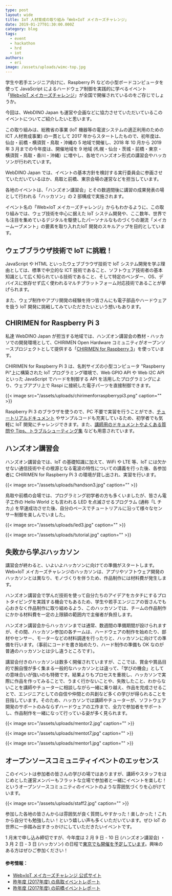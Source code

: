 ```yaml
---
type: post
layout: wide
title: IoT 人材育成の取り組み「Web×IoT メイカーズチャレンジ」
date: 2019-01-27T01:30:00.000Z
category: blog
tags:
  - event
  - hackathon
  - hrd
  - iot
authors:
  - eri
image: /assets/uploads/wimc-top.jpg
---
```

学生や若手エンジニア向けに、Raspberry Pi などの小型ボードコンピュータを使って JavaScript によるハードウェア制御を実践的に学べるイベント「[Web×IoT メイカーズチャレンジ](https://webiotmakers.github.io/)」が全国で開催されているのをご存じでしょうか。

今回は、WebDINO Japan も運営や企画などに協力させていただいているこのイベントについてご紹介したいと思います。

この取り組みは、総務省の事業 (IoT 機器等の電波システムの適正利用のための ICT 人材育成事業) の一貫として 2017 年からスタートしたもので、初年度は、仙台・前橋・横須賀・鳥取・沖縄の 5 地域で開催し、2018 年 10 月から 2019 年 3 月までの今年度は、開催地域を 9 地域 (札幌・仙台・茨城・前橋・東京・横須賀・鳥取・香川・沖縄）に増やし、各地でハンズオン形式の講習会やハッカソンが行われています。

WebDINO Japan では、イベントの基本方針を検討する実行委員会に参画させていただいているほか、鳥取と前橋、東京会場の運営などを担当しています。

各地のイベントは、「ハンズオン講習会」とその数週間後に講習の成果発表の場として行われる「ハッカソン」の 2 部構成で実施されます。

イベント名の「Web×IoT メイカーズチャレンジ」からもわかるように、この取り組みでは、ウェブ技術を中心に据えた IoT システム開発や、ここ数年、世界でも注目を集めているデジタルを駆使したパーソナルなものづくりの潮流「メイカームーブメント」の要素を取り入れたIoT 開発のスキルアップを目的としています。

## ウェブブラウザ技術で IoT に挑戦！

JavaScript や HTML といったウェブブラウザ技術で IoT システム開発を学ぶ理由としては、標準で中立的な ICT 技術であること、ソフトウェア技術者の基本知識として広く知られている技術であること、そして特定のベンダー、OS、デバイスに依存せず広く使われるマルチプラットフォーム対応技術であることが挙げられます。

また、ウェブ制作やアプリ開発の経験を持つ皆さんにも電子部品やハードウェアを扱う IoT 開発に挑戦してみていただきたいという想いもあります。

## CHIRIMEN for Raspberry Pi 3

私達 WebDINO Japan が担当する地域では、ハンズオン講習会の教材・ハッカソでの開発環境として、CHIRIMEN Open Hardware コミュニティがオープンソースプロジェクトとして提供する「[CHIRIMEN for Raspberry 3](https://tutorial.chirimen.org/)」を使っています。

CHIRIMEN for Raspberry Pi 3 は、名刺サイズの小型コンピュータ "Raspberry Pi"上に構築された IoT プログラミング環境で、Web GPIO API や Web I2C API といった JavaScript でハードを制御する API を活用したプログラミングにより、ウェブアプリ上で Raspi に接続した電子パーツを直接制御できます。

{{< image src="/assets/uploads/chirimenforraspberrypi3.png" caption="" >}}

Raspberry Pi 3 のブラウザを使うので、PC 不要で実習を行うことができ、[チュートリアルドキュメント](https://tutorial.chirimen.org/raspi3/ja/) やサンプルコードも充実しているため、初学者でも気軽に IoT 開発にチャレンジできます。また、[講師用のドキュメントやよくある質問や Tips、トラブルシューティング集](https://tutorial.chirimen.org/raspi3/ja/#appendix--faq) なども用意されています。

## ハンズオン講習会

ハンズオン講習会では、IoT の基礎知識に加えて、WiFi や LTE 等、IoT には欠かせない通信技術やその根源となる電波の特性についての講義を行った後、各参加者に CHIRIMEN for Raspberry Pi 3 の環境が貸し出され、実習を行います。

{{< image src="/assets/uploads/handson3.jpg" caption="" >}}

鳥取や前橋の会場では、プログラミング初学者の方も多くいましたが、皆さん電子工作の Hello World とも言われる LED を点滅させるプログラム (通称「L チカ」) を早速成功させた後、自分のペースでチュートリアルに沿って様々なセンサー制御を楽しんでいました。

{{< image src="/assets/uploads/led3.jpg" caption="" >}}

{{< image src="/assets/uploads/tutorial.jpg" caption="" >}}

## 失敗から学ぶハッカソン

講習会が終わると、いよいよハッカソンに向けての準備がスタートします。Web×IoT メイカーズチャレンジのハッカソンは、アプリやソフトウェア開発のハッカソンとは異なり、モノづくりを伴うため、作品制作には材料費が発生します。

ハンズオン講習会で学んだ技術を使って自分たちのアイデアをカタチにするプロトタイピングを実践する機会でもあるため、学生や若手エンジニアの皆さんでも心おきなく作品制作に取り組めるよう、このハッカソンでは、チームの作品制作にかかる材料費を一定の上限額の範囲内で主催者が負担します。

ハンズオン講習会からハッカソンまでは通常、数週間の準備期間が設けられますが、その間、ハッカソン参加の各チームは、ハードウェアの制作を始めたり、部材やセンサー、モーターなどの材料調達を行ったりと、ハッカソンに向けての準備を行います。（事前にコードを書き始めたり、ハード制作の準備も OK なのが普通のハッカソンとは少し違うところです）。

講習会付きのハッカソンは数多く開催されていますが、ここでは、賞金や賞品目的で腕自慢が多く集まる一般的なハッカソンとは違って、「学びの機会」としての意味合いが強いのも特徴です。結果よりもプロセスを重視し、ハッカソンで実際に作品を作ってみることで、うまく行かないことや、失敗したこと、わからないことを講師やチューターに相談しながら一緒に乗り越え、作品を完成させることで、エンジニアとしての自信や仲間との共創など多くの学びが得られることを目指しています。そのため、ハッカソンでは講師やチューターが、ソフトウェア開発のサポートのみならずハードウェアの工作まで、全力で参加者をサポートし、作品制作を一緒になって行っている姿が多く見られます。

{{< image src="/assets/uploads/mentor2.jpg" caption="" >}}

{{< image src="/assets/uploads/mentot7.jpg" caption="" >}}

{{< image src="/assets/uploads/mentor1.jpg" caption="" >}}

## オープンソースコミュニティイベントのエッセンス

このイベントは参加者の皆さんの学びの場ではありますが、講師やスタッフをはじめとした運営メンバーもフラットな立場で参加者と一緒にイベントを楽しむ！というオープンソースコミュニティのイベントのような雰囲気づくりを心がけています。

{{< image src="/assets/uploads/staff2.jpg" caption="" >}}

参加した各地の皆さんからは雰囲気が良く質問しやすかった！楽しかった！これから自分でも勉強したい！という嬉しい声も多くいただいています。ぜひ IoT の世界に一歩踏み出すきっかけにしていただきたいイベントです。

1 月末で申し込み締切ですが、今年度は 2 月 9 日 - 10 日 (ハンズオン講習会) ・ 3 月 2 日 - 3 日 (ハッカソン) の日程で[東京でも開催を予定しています](https://webiotmakers.github.io/2018/tokyo/)。興味のある方はぜひご参加ください！

#### 参考情報：

* [Web×IoT メイカーズチャレンジ 公式サイト](https://webiotmakers.github.io/)
* [昨年度 (2017年度) の鳥取イベントレポート](https://webiotmakers.github.io/2017/tottori/)
* [昨年度 (2017年度) の前橋イベントレポート](https://webiotmakers.github.io/2017/maebashi/)

